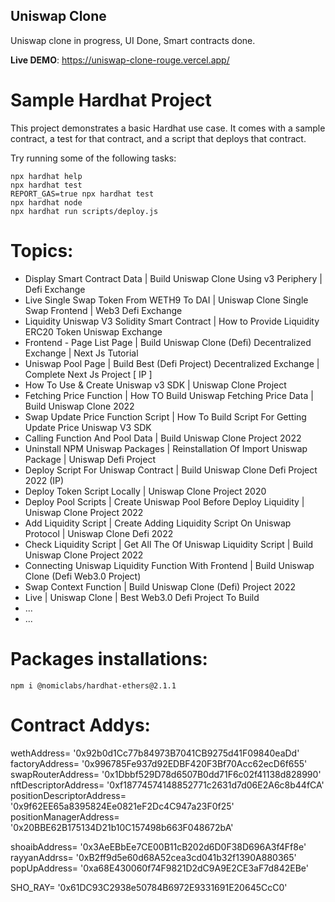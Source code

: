 ## Uniswap Clone

Uniswap clone in progress, UI Done, Smart contracts done.

**Live DEMO**: https://uniswap-clone-rouge.vercel.app/

# Sample Hardhat Project

This project demonstrates a basic Hardhat use case. It comes with a sample contract, a test for that contract, and a script that deploys that contract.

Try running some of the following tasks:

```shell
npx hardhat help
npx hardhat test
REPORT_GAS=true npx hardhat test
npx hardhat node
npx hardhat run scripts/deploy.js
```

# Topics:

- Display Smart Contract Data | Build Uniswap Clone Using v3 Periphery | Defi Exchange
- Live Single Swap Token From WETH9 To DAI | Uniswap Clone Single Swap Frontend | Web3 Defi Exchange
- Liquidity Uniswap V3 Solidity Smart Contract | How to Provide Liquidity ERC20 Token Uniswap Exchange
- Frontend - Page List Page | Build Uniswap Clone (Defi) Decentralized Exchange | Next Js Tutorial
- Uniswap Pool Page | Build Best (Defi Project) Decentralized Exchange | Complete Next Js Project [ IP ]
- How To Use & Create Uniswap v3 SDK | Uniswap Clone Project
- Fetching Price Function | How TO Build Uniswap Fetching Price Data | Build Uniswap Clone 2022
- Swap Update Price Function Script | How To Build Script For Getting Update Price Uniswap V3 SDK
- Calling Function And Pool Data | Build Uniswap Clone Project 2022
- Uninstall NPM Uniswap Packages | Reinstallation Of Import Uniswap Package | Uniswap Defi Project
- Deploy Script For Uniswap Contract | Build Uniswap Clone Defi Project 2022 (IP)
- Deploy Token Script Locally | Uniswap Clone Project 2020
- Deploy Pool Scripts | Create Uniswap Pool Before Deploy Liquidity | Uniswap Clone Project 2022
- Add Liquidity Script | Create Adding Liquidity Script On Uniswap Protocol | Uniswap Clone Defi 2022
- Check Liquidity Script | Get All The Of Uniswap Liquidity Script | Build Uniswap Clone Project 2022
- Connecting Uniswap Liquidity Function With Frontend | Build Uniswap Clone (Defi Web3.0 Project)
- Swap Context Function | Build Uniswap Clone (Defi) Project 2022
- Live | Uniswap Clone | Best Web3.0 Defi Project To Build
- ...
- ...

# Packages installations:

````
npm i @nomiclabs/hardhat-ethers@2.1.1
````


# Contract Addys:

wethAddress= '0x92b0d1Cc77b84973B7041CB9275d41F09840eaDd'
factoryAddress= '0x996785Fe937d92EDBF420F3Bf70Acc62ecD6f655'
swapRouterAddress= '0x1Dbbf529D78d6507B0dd71F6c02f41138d828990'
nftDescriptorAddress= '0xf18774574148852771c2631d7d06E2A6c8b44fCA'
positionDescriptorAddress= '0x9f62EE65a8395824Ee0821eF2Dc4C947a23F0f25'
positionManagerAddress= '0x20BBE62B175134D21b10C157498b663F048672bA'

shoaibAddress= '0x3AeEBbEe7CE00B11cB202d6D0F38D696A3f4Ff8e'
rayyanAddrss= '0xB2ff9d5e60d68A52cea3cd041b32f1390A880365'
popUpAddress= '0xa68E430060f74F9821D2dC9A9E2CE3aF7d842EBe'

SHO_RAY= '0x61DC93C2938e50784B6972E9331691E20645CcC0'
